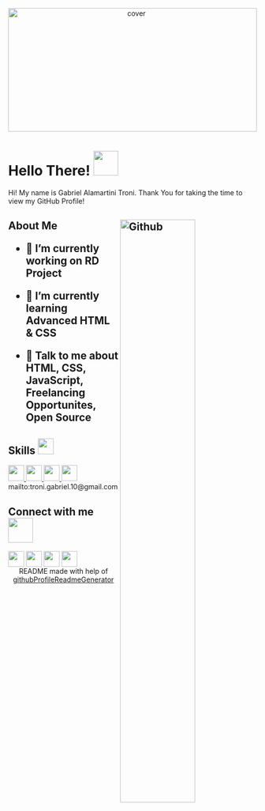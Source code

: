 <div align="center">
<img width="100%" height = "250px" src="https://cdn.pixabay.com/photo/2018/01/14/23/12/nature-3082832_1280.jpg" alt="cover" />
</div>

<h1> Hello There! <img src = "https://raw.githubusercontent.com/rahulbanerjee26/githubProfileReadmeGenerator/main/gifs/wave.gif" width = 50px height='50px'> </h1>
<p align='center'>

</p>
<div size='20px'> Hi! My name is Gabriel Alamartini Troni. Thank You for taking the time to view my GitHub Profile!
</div>

<h2> About Me

<img width="55%" align="right" alt="Github" src="https://raw.githubusercontent.com/rahulbanerjee26/githubProfileReadmeGenerator/47a1a7b035154ce002fffc42e803b6ca8acbc4f3/gifs/git-header.svg" />


- 🔭 I’m currently working on RD Project

- 🌱 I’m currently learning Advanced HTML & CSS

- 💬 Talk to me about HTML, CSS, JavaScript, Freelancing Opportunites, Open Source 

<h2> Skills <img src = "" width = 32px height=32px> </h2>
<a href= https://github.com/aaa?tab=repositories&q=&type=&language=html&sort= > <img width ='32px' height='32px' src ='https://raw.githubusercontent.com/rahulbanerjee26/githubAboutMeGenerator/main/icons/html.svg'> </a>
<a href= https://github.com/aaa?tab=repositories&q=&type=&language=css&sort= > <img width ='32px' height='32px' src ='https://raw.githubusercontent.com/rahulbanerjee26/githubAboutMeGenerator/main/icons/css.svg'> </a>
<a href= https://github.com/aaa?tab=repositories&q=&type=&language=javascript&sort= > <img width ='32px' height='32px' src ='https://raw.githubusercontent.com/rahulbanerjee26/githubAboutMeGenerator/main/icons/javascript.svg'> </a>
<a href= https://github.com/aaa?tab=repositories&q=&type=&language=git&sort= > <img width ='32px' height='32px' src ='https://raw.githubusercontent.com/rahulbanerjee26/githubAboutMeGenerator/main/icons/git.svg'> </a>
mailto:troni.gabriel.10@gmail.com

<h2> Connect with me <img src='' width="50px" height=50px> </h2>
<a href = 'https://www.linkedin.com/in/gabriel-troni/' target = '_blank'> <img width = '32px' align= 'center' src="https://raw.githubusercontent.com/rahulbanerjee26/githubAboutMeGenerator/main/icons/linked-in-alt.svg"/></a> 
<a href = 'https://wa.me/5569992182298' target = '_blank'> <img width = '32px' align= 'center' src="https://logodownload.org/wp-content/uploads/2015/04/whatsapp-logo-icone.png"/></a> 
<a href = 'mailto:troni.gabriel.10@gmail.com' target = '_blank'> <img width = '32px' align= 'center' src="https://www.freepngimg.com/download/gmail/66428-icons-computer-google-email-gmail-free-transparent-image-hq.png"/></a> 
<a href = 'aaa'> <img width = '32px' align= 'center' src="https://raw.githubusercontent.com/rahulbanerjee26/githubAboutMeGenerator/main/icons/portfolio.png"/></a> 

  
  
<footer align='center'>README made with help of <a href='https://github.com/rahulbanerjee26/githubProfileReadmeGenerator'>githubProfileReadmeGenerator</a> </footer>
